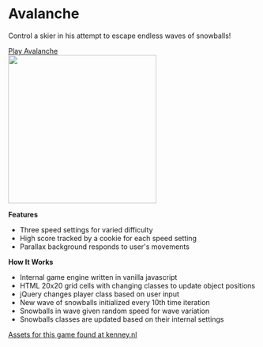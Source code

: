 # Avalanche
Control a skier in his attempt to escape endless waves of snowballs!

<a href="http://shoecar.github.io/avalanche">
  Play Avalanche<br>
  <img src="images/example.gif" width="300">
</a>

<b>Features</b>
- Three speed settings for varied difficulty
- High score tracked by a cookie for each speed setting
- Parallax background responds to user's movements

<b>How It Works</b>
- Internal game engine written in vanilla javascript
- HTML 20x20 grid cells with changing classes to update object positions
- jQuery changes player class based on user input
- New wave of snowballs initialized every 10th time iteration
- Snowballs in wave given random speed for wave variation
- Snowballs classes are updated based on their internal settings

<a href="http://kenney.nl/assets">
  Assets for this game found at kenney.nl
<a>
